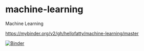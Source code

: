 # machine-learning
Machine Learning

https://mybinder.org/v2/gh/hellofatty/machine-learning/master

[![Binder](https://mybinder.org/badge_logo.svg)](https://mybinder.org/v2/git/https%3A%2F%2Fgithub.com%2Fhellofatty%2Fmachine-learning/master)


